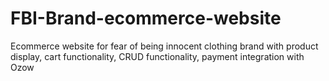 # FBI-Brand-ecommerce-website
Ecommerce website for fear of being innocent clothing brand with product display, cart functionality, CRUD functionality, payment integration with Ozow 

